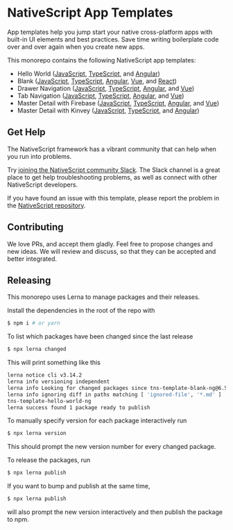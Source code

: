 # NativeScript App Templates
App templates help you jump start your native cross-platform apps with built-in UI elements and best practices. Save time writing boilerplate code over and over again when you create new apps.

This monorepo contains the following NativeScript app templates:
- Hello World ([JavaScript](/packages/template-hello-world), [TypeScript](/packages/template-hello-world-ts), and [Angular](/packages/template-hello-world-ng))
- Blank ([JavaScript](/packages/template-blank), [TypeScript](/packages/template-blank-ts), [Angular](/packages/template-blank-ng), [Vue](/packages/template-blank-vue), and [React](/packages/template-blank-react))
- Drawer Navigation ([JavaScript](/packages/template-drawer-navigation), [TypeScript](/packages/template-drawer-navigation-ts), [Angular](/packages/template-drawer-navigation-ng), and [Vue](/packages/template-drawer-navigation-vue))
- Tab Navigation ([JavaScript](/packages/template-tab-navigation), [TypeScript](/packages/template-tab-navigation-ts), [Angular](/packages/template-tab-navigation-ng), and [Vue](/packages/template-tab-navigation-vue))
- Master Detail with Firebase ([JavaScript](/packages/template-master-detail), [TypeScript](/packages/template-master-detail-ts), [Angular](/packages/template-master-detail-ng), and [Vue](/packages/template-master-detail-vue))
- Master Detail with Kinvey ([JavaScript](/packages/template-master-detail-kinvey), [TypeScript](/packages/template-master-detail-kinvey-ts), and [Angular](/packages/template-master-detail-kinvey-ng))

## Get Help
The NativeScript framework has a vibrant community that can help when you run into problems.

Try [joining the NativeScript community Slack](http://developer.telerik.com/wp-login.php?action=slack-invitation). The Slack channel is a great place to get help troubleshooting problems, as well as connect with other NativeScript developers.

If you have found an issue with this template, please report the problem in the [NativeScript repository](https://github.com/NativeScript/NativeScript/issues).

## Contributing

We love PRs, and accept them gladly. Feel free to propose changes and new ideas. We will review and discuss, so that they can be accepted and better integrated.

## Releasing

This monorepo uses Lerna to manage packages and their releases.

Install the dependencies in the root of the repo with

```bash
$ npm i # or yarn
```

To list which packages have been changed since the last release

```bash
$ npx lerna changed
```

This will print something like this

```bash
lerna notice cli v3.14.2
lerna info versioning independent
lerna info Looking for changed packages since tns-template-blank-ng@6.5.4
lerna info ignoring diff in paths matching [ 'ignored-file', '*.md' ]
tns-template-hello-world-ng
lerna success found 1 package ready to publish
```

To manually specify version for each package interactively run

```bash
$ npx lerna version
```

This should prompt the new version number for every changed package.

To release the packages, run

```bash
$ npx lerna publish
```

If you want to bump and publish at the same time,

```bash
$ npx lerna publish
```

will also prompt the new version interactively and then publish the package to npm.
